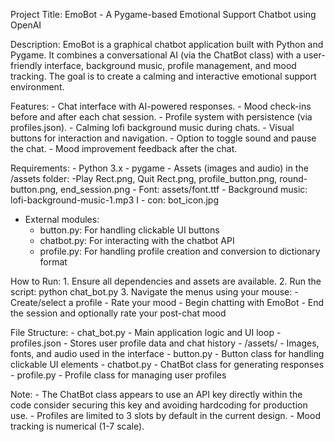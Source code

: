 Project Title: EmoBot - A Pygame-based Emotional Support Chatbot using OpenAI

Description:
    EmoBot is a graphical chatbot application built with Python and Pygame.
    It combines a conversational AI (via the ChatBot class) with a user-friendly
    interface, background music, profile management, and mood tracking. The goal
    is to create a calming and interactive emotional support environment.

Features:
    - Chat interface with AI-powered responses.
    - Mood check-ins before and after each chat session.
    - Profile system with persistence (via profiles.json).
    - Calming lofi background music during chats.
    - Visual buttons for interaction and navigation.
    - Option to toggle sound and pause the chat.
    - Mood improvement feedback after the chat.

Requirements:
    - Python 3.x
    - pygame
    - Assets (images and audio) in the /assets folder:
        -Play Rect.png, Quit Rect.png, profile_button.png,
        round-button.png, end_session.png
        - Font: assets/font.ttf
        - Background music: lofi-background-music-1.mp3
    I   - con: bot_icon.jpg

- External modules:
    - button.py: For handling clickable UI buttons
    - chatbot.py: For interacting with the chatbot API
    - profile.py: For handling profile creation and conversion to dictionary format

How to Run:
    1. Ensure all dependencies and assets are available.
    2. Run the script:
        python chat_bot.py
    3. Navigate the menus using your mouse:
        - Create/select a profile
        - Rate your mood
        - Begin chatting with EmoBot
        - End the session and optionally rate your post-chat mood

File Structure:
    - chat_bot.py - Main application logic and UI loop
    - profiles.json - Stores user profile data and chat history
    - /assets/ - Images, fonts, and audio used in the interface
    - button.py - Button class for handling clickable UI elements
    - chatbot.py - ChatBot class for generating responses
    - profile.py - Profile class for managing user profiles

Note:
    -  The ChatBot class appears to use an API key directly within the code
            consider securing this key and avoiding hardcoding for production use.
    - Profiles are limited to 3 slots by default in the current design.
    - Mood tracking is numerical (1-7 scale).
